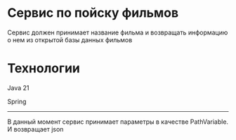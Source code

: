 # **Сервис по пойску фильмов**

Сервис должен принимает название фильма и возвращать информацию о нем из открытой базы данных фильмов

# **Технологии**

Java 21

Spring

***
 В данный момент сервис принимает параметры в качестве PathVariable. И возвращает json
